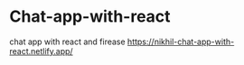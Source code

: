 # Chat-app-with-react
 chat app with react and firease
 https://nikhil-chat-app-with-react.netlify.app/
